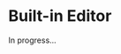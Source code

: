 <meta url="https://github.com/johnlindquist/kit/discussions/794">
<meta id="D_kwDOEu7MBc4AP9TQ">
<meta title="Built-in Editor">
<meta section="essentials">
<meta i="1">    
<meta path="docs/built-in-editor">    

# Built-in Editor  

In progress...